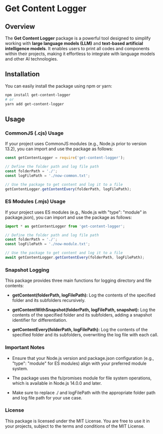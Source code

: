 # Get Content Logger

## Overview

The **Get Content Logger** package is a powerful tool designed to simplify working with **large language models (LLM)** and **text-based artificial intelligence models**. It enables users to print all codes and components within their projects, making it effortless to integrate with language models and other AI technologies.

## Installation

You can easily install the package using npm or yarn:

```bash
npm install get-content-logger
# or
yarn add get-content-logger
```
## Usage

### CommonJS (.cjs) Usage

If your project uses CommonJS modules (e.g., Node.js prior to version 13.2), you can import and use the package as follows:

```javascript
const getContentLogger = require('get-content-logger');

// Define the folder path and log file path
const folderPath = './'; 
const logFilePath = './now-common.txt';

// Use the package to get content and log it to a file
getContentLogger.getContentEvery(folderPath, logFilePath);
```
### ES Modules (.mjs) Usage

If your project uses ES modules (e.g., Node.js with "type": "module" in package.json), you can import and use the package as follows:


```javascript
import * as getContentLogger from 'get-content-logger';

// Define the folder path and log file path
const folderPath = './'; 
const logFilePath = './now-module.txt';

// Use the package to get content and log it to a file
await getContentLogger.getContentEvery(folderPath, logFilePath);
```
### Snapshot Logging

This package provides three main functions for logging directory and file contents:

- **getContent(folderPath, logFilePath):**
Log the contents of the specified folder and its subfolders recursively.

- **getContentWithSnapshot(folderPath, logFilePath, snapshot):**
Log the contents of the specified folder and its subfolders, adding a snapshot identifier for differentiation.

- **getContentEvery(folderPath, logFilePath):**
Log the contents of the specified folder and its subfolders, overwriting the log file with each call.

### Important Notes
- Ensure that your Node.js version and package.json configuration (e.g., "type": "module" for ES modules) align with your preferred module system.

- The package uses the fs/promises module for file system operations, which is available in Node.js 14.0.0 and later.

- Make sure to replace ./ and logFilePath with the appropriate folder path and log file path for your use case.

### License 
This package is licensed under the MIT License. You are free to use it in your projects, subject to the terms and conditions of the MIT License.
